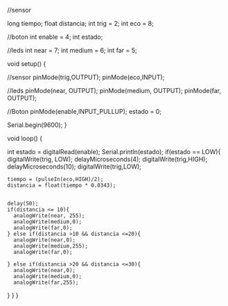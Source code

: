 
//sensor

long tiempo;
float distancia;
int trig = 2;
int eco = 8;

//boton 
int enable = 4;
int estado;

//leds
int near = 7;
int medium = 6;
int far = 5;

void setup() {
  
  //sensor
  pinMode(trig,OUTPUT);
  pinMode(eco,INPUT);
  
  //leds
  pinMode(near, OUTPUT);
  pinMode(medium, OUTPUT);
  pinMode(far, OUTPUT);
  
  //Boton
  pinMode(enable,INPUT_PULLUP);
  estado = 0;
  
  Serial.begin(9600);
}

void loop() {

  int estado = digitalRead(enable);
  Serial.println(estado);
  if(estado == LOW){
    digitalWrite(trig, LOW);
    delayMicroseconds(4);
    digitalWrite(trig,HIGH);
    delayMicroseconds(10);
    digitalWrite(trig,LOW);

    tiempo = (pulseIn(eco,HIGH)/2);
    distancia = float(tiempo * 0.0343);

    
    delay(50);
    if(distancia <= 10){
      analogWrite(near, 255);
      analogWrite(medium,0);
      analogWrite(far,0);
    } else if(distancia >10 && distancia <=20){
      analogWrite(near,0);
      analogWrite(medium,255);
      analogWrite(far,0);
      
    } else if(distancia >20 && distancia <=30){
      analogWrite(near,0);
      analogWrite(medium,0);
      analogWrite(far,255);
 }
}
}

